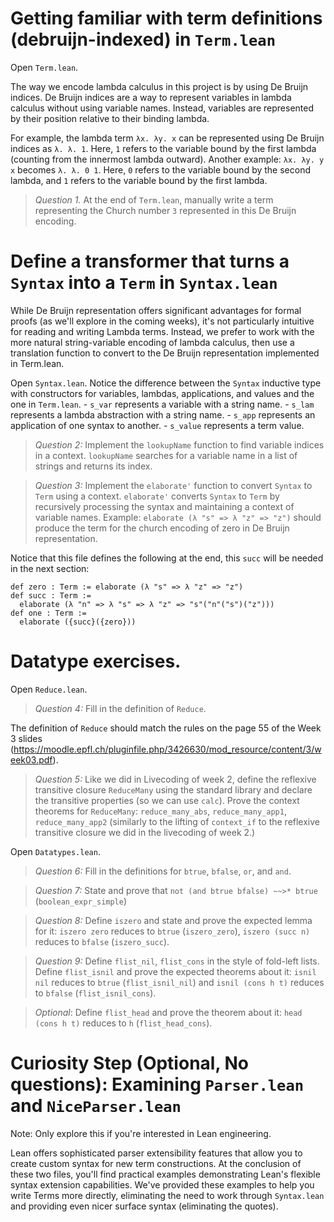 
# **Getting familiar with term definitions (debruijn-indexed) in `Term.lean`**
Open `Term.lean`.

The way we encode lambda calculus in this project is by using De Bruijn indices.
De Bruijn indices are a way to represent variables in lambda calculus without using variable names. Instead, variables are represented by their position relative to their binding lambda.

For example, the lambda term `λx. λy. x` can be represented using De Bruijn indices as `λ. λ. 1`. Here, `1` refers to the variable bound by the first lambda (counting from the innermost lambda outward).
Another example: `λx. λy. y x` becomes `λ. λ. 0 1`. Here, `0` refers to the variable bound by the second lambda, and `1` refers to the variable bound by the first lambda.


> _Question 1._ At the end of `Term.lean`, manually write a term representing the Church number `3` represented in this De Bruijn encoding.

# **Define a transformer that turns a `Syntax` into a `Term` in `Syntax.lean`**

While De Bruijn representation offers significant advantages for formal proofs (as we'll explore in the coming weeks), it's not particularly intuitive for reading and writing Lambda terms. Instead, we prefer to work with the more natural string-variable encoding of lambda calculus, then use a translation function to convert to the De Bruijn representation implemented in Term.lean.


Open `Syntax.lean`. Notice the difference between the `Syntax` inductive type with constructors for variables, lambdas, applications, and values and the one in `Term.lean`.
        - `s_var` represents a variable with a string name.
        - `s_lam` represents a lambda abstraction with a string name.
        - `s_app` represents an application of one syntax to another.
        - `s_value` represents a term value. 

> _Question 2:_ Implement the `lookupName` function to find variable indices in a context.
`lookupName` searches for a variable name in a list of strings and returns its index.


> _Question 3:_ Implement the `elaborate'` function to convert `Syntax` to `Term` using a context. `elaborate'` converts `Syntax` to `Term` by recursively processing the syntax and maintaining a context of variable names.
> Example: `elaborate (λ "s" => λ "z" => "z")` should produce the term for the church encoding of zero in De Bruijn representation.

Notice that this file defines the following at the end, this `succ` will be needed in the next section:
```
def zero : Term := elaborate (λ "s" => λ "z" => "z")
def succ : Term :=
  elaborate (λ "n" => λ "s" => λ "z" => "s"("n"("s")("z")))
def one : Term :=
  elaborate ({succ}({zero}))
```


# **Datatype exercises.**

Open `Reduce.lean`.

> _Question 4:_ Fill in the definition of `Reduce`.

The definition of `Reduce` should match the rules on the page 55 of the Week 3 slides (https://moodle.epfl.ch/pluginfile.php/3426630/mod_resource/content/3/week03.pdf).

> _Question 5:_ Like we did in Livecoding of week 2, define the reflexive transitive closure `ReduceMany` using the standard library and declare the transitive properties (so we can use `calc`). Prove the context theorems for `ReduceMany`: `reduce_many_abs`, `reduce_many_app1`, `reduce_many_app2` (similarly to the lifting of `context_if` to the reflexive transitive closure we did in the livecoding of week 2.)

Open `Datatypes.lean`.

> _Question 6:_ Fill in the definitions for `btrue`, `bfalse`, `or`, and `and`.

> _Question 7:_ State and prove that `not (and btrue bfalse) ~~>* btrue` (`boolean_expr_simple`)

> _Question 8:_ Define `iszero` and state and prove the expected lemma for it: `iszero zero` reduces to `btrue` (`iszero_zero`), `iszero (succ n)` reduces to `bfalse` (`iszero_succ`).

> _Question 9:_ Define `flist_nil`, `flist_cons` in the style of fold-left lists. Define `flist_isnil` and prove the expected theorems about it: `isnil nil` reduces to `btrue` (`flist_isnil_nil`) and `isnil (cons h t)` reduces to `bfalse` (`flist_isnil_cons`).

> _Optional_: Define `flist_head` and prove the theorem about it: `head (cons h t)` reduces to `h` (`flist_head_cons`).

# Curiosity Step (Optional, No questions): Examining `Parser.lean` and `NiceParser.lean`
Note: Only explore this if you're interested in Lean engineering.

Lean offers sophisticated parser extensibility features that allow you to create custom syntax for new term constructions.
At the conclusion of these two files, you'll find practical examples demonstrating Lean's flexible syntax extension capabilities. We've provided these examples to help you write Terms more directly, eliminating the need to work through `Syntax.lean` and providing even nicer surface syntax (eliminating the quotes).

